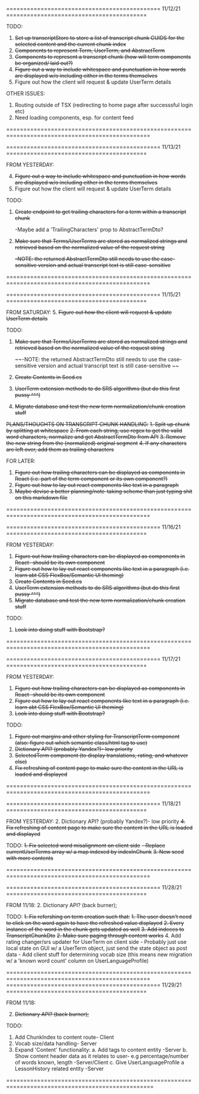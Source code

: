 ============================================= 11/12/21 =========================================

TODO:

1. ~~Set up transcriptStore to store a list of transcript chunk GUIDS for the selected content and the current chunk index~~
2. ~~Components to represent Term, UserTerm, and AbstractTerm~~
3. ~~Components to represent a transcript chunk (how will term components be organized/ laid out?)~~
4. ~~Figure out a way to include whitespace and punctuation in how words are displayed w/o including either in the terms themselves~~
5. Figure out how the client will request & update UserTerm details

OTHER ISSUES:

1. Routing outside of TSX (redirecting to home page after successsful login etc)
2. Need loading components, esp. for content feed

================================================================================================

============================================= 11/13/21 =========================================

FROM YESTERDAY:

4. ~~Figure out a way to include whitespace and punctuation in how words are displayed w/o including either in the terms themselves~~
5. Figure out how the client will request & update UserTerm details

TODO:
1. ~~Create endpoint to get trailing characters for a term within a transcript chunk~~ 
    
    -Maybe add a 'TrailingCharacters' prop to AbstractTermDto?
2. ~~Make sure that Terms/UserTerms are stored as normalized strings and retrieved based on the normalized value of the request string~~

    ~~-NOTE: the returned AbstractTermDto still needs to use the case-sensitive version and actual transcript text is still case-sensitive~~

================================================================================================

============================================= 11/15/21 =========================================

FROM SATURDAY:
5. ~~Figure out how the client will request & update UserTerm details~~

TODO:
    
1. ~~Make sure that Terms/UserTerms are stored as normalized strings and retrieved based on the normalized value of the request string~~

    ~~-NOTE: the returned AbstractTermDto still needs to use the case-sensitive version and actual transcript text is still case-sensitive ~~
2. ~~Create Contents in Seed.cs~~
3. ~~UserTerm extension methods to do SRS algorithms (but do this first pussy ^^^)~~
4. ~~Migrate database and test the new term normalization/chunk creation stuff~~

~~PLANS/THOUGHTS ON TRANSCRIPT CHUNK HANDLING:~~
~~1. Split up chunk by splitting at whitespace~~
~~2. From each string, use regex to get the valid word characters, normalize and get AbstractTermDto from API~~
~~3. Remove the new string from the (normalized) original segment~~
~~4. If any characters are left over, add them as trailing characters~~

FOR LATER:
1. ~~Figure out how trailing characters can be displayed as components in React (i.e. part of the term component or its own component?)~~
2. ~~Figure out how to lay out react components like text in a paragraph~~
3. ~~Maybe devise a better planning/note-taking scheme than just typing shit on this markdown file~~

================================================================================================

============================================= 11/16/21 =========================================

FROM YESTERDAY:

1. ~~Figure out how trailing characters can be displayed as components in React- should be its own component~~
2. ~~Figure out how to lay out react components like text in a paragraph (i.e. learn abt CSS FlexBox/Semantic UI theming)~~
2. ~~Create Contents in Seed.cs~~
3. ~~UserTerm extension methods to do SRS algorithms (but do this first pussy ^^^)~~
4. ~~Migrate database and test the new term normalization/chunk creation stuff~~

TODO:

1. ~~Look into doing stuff with Bootstrap?~~


================================================================================================

============================================= 11/17/21 =========================================

FROM YESTERDAY:
1. ~~Figure out how trailing characters can be displayed as components in React- should be its own component~~
2. ~~Figure out how to lay out react components like text in a paragraph (i.e. learn abt CSS FlexBox/Semantic UI theming)~~
3. ~~Look into doing stuff with Bootstrap?~~

TODO:
1. ~~Figure out margins and other styling for TranscriptTerm component (also: figure out which semantic class/html tag to use)~~
2. ~~Dictionary API? (probably Yandex?)- low priority~~
3. ~~SelectedTerm component (to display translations, rating, and whatever else)~~
4. ~~Fix refreshing of content page to make sure the content in the URL is loaded and displayed~~

================================================================================================

============================================= 11/18/21 =========================================

FROM YESTERDAY:
2. Dictionary API? (probably Yandex?)- low priority
~~4. Fix refreshing of content page to make sure the content in the URL is loaded and displayed~~

TODO:
~~1. Fix selected word misalignment on client side~~
    ~~- Replace currentUserTerms array w/ a map indexed by indexInChunk~~
~~3. New seed with more contents~~

================================================================================================

============================================= 11/28/21 =========================================

FROM 11/18:
    2. Dictionary API? (back burner);

TODO:
   ~~1. Fix refershing on term creation such that:~~
       ~~1. The user doesn't need to click on the word again to have the refreshed value displayed~~
       ~~2. Every instance of the word in the chunk gets updated as well~~
   ~~3. Add indeces to TranscriptChunkDto~~
   ~~2. Make sure paging through content works~~
     4. Add rating changer/srs updater for UserTerm on client side
        - Probably just use local state on GUI w/ a UserTerm object, just send the state object as post data
        - Add client stuff for determining vocab size (this means new migration w/ a 'known word count' column on UserLanguageProfile)

================================================================================================
============================================= 11/29/21 =========================================

FROM 11/18:

2. ~~Dictionary API? (back burner);~~

TODO:

1. Add ChunkIndex to content route- Client
2. Vocab size/data handling- Server
3. Expand 'Content' functionality:
    a. Add tags to content entity -Server
    b. Show content header data as it relates to user- e.g percentage/number of words known, length -Server/Client
    c. Give UserLanguageProfile a LessonHistory related entity -Server

=================================================================================================
